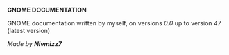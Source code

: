 **GNOME DOCUMENTATION**

GNOME documentation written by myself, on versions _0.0_ up to version _47_ (latest version) 

_Made by **Nivmizz7**_
